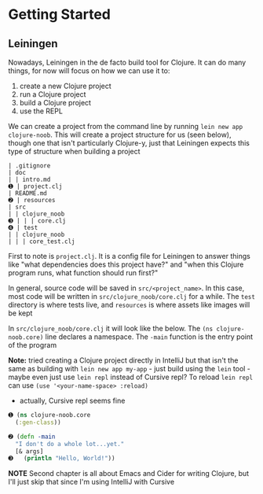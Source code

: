 # Getting Started

## Leiningen

Nowadays, Leiningen in the de facto build tool for Clojure. It can do many things, for now will focus on how we can use it to:

1. create a new Clojure project
2. run a Clojure project
3. build a Clojure project
4. use the REPL

We can create a project from the command line by running `lein new app clojure-noob`. This will create a project structure for us (seen below), though one that isn't particularly Clojure-y, just that Leiningen expects this type of structure when building a project

```
| .gitignore
| doc
| | intro.md
➊ | project.clj
| README.md
➋ | resources
| src
| | clojure_noob
➌ | | | core.clj
➍ | test
| | clojure_noob
| | | core_test.clj
```

First to note is `project.clj`. It is a config file for Leiningen to answer things like "what dependencies does this project have?" and "when this Clojure program runs, what function should run first?"

In general, source code will be saved in `src/<project_name>`. In this case, most code will be written in `src/clojure_noob/core.clj` for a while. The `test` directory is where tests live, and `resources` is where assets like images will be kept

In `src/clojure_noob/core.clj` it will look like the below. The `(ns clojure-noob.core)` line declares a namespace. The `-main` function is the entry point of the program

**Note:** tried creating a Clojure project directly in IntelliJ but that isn't the same as building with `lein new app my-app` - just build using the `lein` tool - maybe even just use `lein repl` instead of Cursive repl? To reload `lein repl` can use `(use '<your-name-space> :reload)`

- actually, Cursive repl seems fine

```clj
➊ (ns clojure-noob.core
  (:gen-class))

➋ (defn -main
  "I don't do a whole lot...yet."
  [& args]
➌   (println "Hello, World!"))
```

**NOTE** Second chapter is all about Emacs and Cider for writing Clojure, but I'll just skip that since I'm using IntelliJ with Cursive
